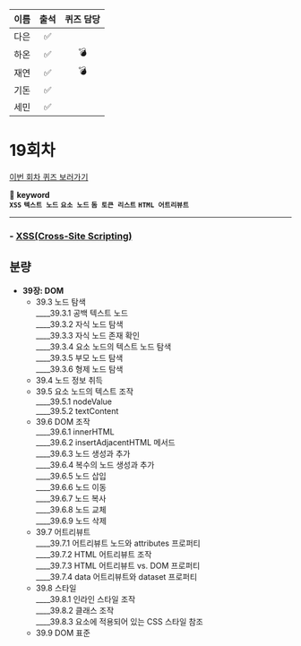 |이름|출석|퀴즈 담당|
|:--:|:--:|:--:|
|다은|✅||
|하온|✅|💣|
|재연|✅|💣|
|기돈|✅||
|세민|✅||

# 19회차
<a href="https://github.com/ooheunda/how-to-enjoy/issues/19">이번 회차 퀴즈 보러가기</a>  

📌 **keyword**  
    **`XSS`** **`텍스트 노드`** **`요소 노드`** **`돔 토큰 리스트`** **`HTML 어트리뷰트`**

<hr> 

### - [XSS(Cross-Site Scripting)](https://www.fis.kr/ko/major_biz/cyber_safety_oper/attack_info/security_news?articleSeq=3408)
  

## 분량

- **39장: DOM**
  - 39.3 노드 탐색  
    ____39.3.1 공백 텍스트 노드  
    ____39.3.2 자식 노드 탐색  
    ____39.3.3 자식 노드 존재 확인  
    ____39.3.4 요소 노드의 텍스트 노드 탐색  
    ____39.3.5 부모 노드 탐색  
    ____39.3.6 형제 노드 탐색  
  - 39.4 노드 정보 취득  
  - 39.5 요소 노드의 텍스트 조작  
    ____39.5.1 nodeValue  
    ____39.5.2 textContent  
  - 39.6 DOM 조작  
    ____39.6.1 innerHTML  
    ____39.6.2 insertAdjacentHTML 메서드  
    ____39.6.3 노드 생성과 추가  
    ____39.6.4 복수의 노드 생성과 추가  
    ____39.6.5 노드 삽입  
    ____39.6.6 노드 이동  
    ____39.6.7 노드 복사  
    ____39.6.8 노드 교체  
    ____39.6.9 노드 삭제  
  - 39.7 어트리뷰트  
    ____39.7.1 어트리뷰트 노드와 attributes 프로퍼티  
    ____39.7.2 HTML 어트리뷰트 조작  
    ____39.7.3 HTML 어트리뷰트 vs. DOM 프로퍼티  
    ____39.7.4 data 어트리뷰트와 dataset 프로퍼티  
  - 39.8 스타일  
    ____39.8.1 인라인 스타일 조작  
    ____39.8.2 클래스 조작  
    ____39.8.3 요소에 적용되어 있는 CSS 스타일 참조  
  - 39.9 DOM 표준 
